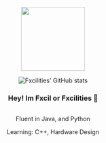 <div align="center">
<a href="https://fxcilities.xyz"><img align='center' src="https://avatars3.githubusercontent.com/u/48619853?s=460&u=539e8de61da1fa16d76edd61a9f296b5e3f7e414&v=4" width="150"></a>

![Fxcilities' GitHub stats](https://github-readme-stats.vercel.app/api?username=Fxcilities&theme=nord&show_icons=true)

### Hey! Im Fxcil or Fxcilities 👋
	
```
```
	
Fluent in Java, and Python
	
Learning: C++, Hardware Design
